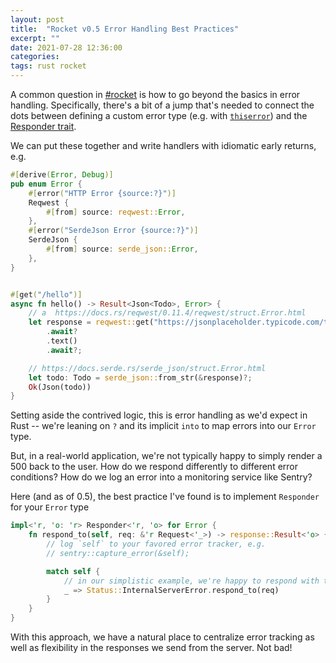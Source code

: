```yaml
---
layout: post
title:  "Rocket v0.5 Error Handling Best Practices"
excerpt: ""
date: 2021-07-28 12:36:00
categories: 
tags: rust rocket
---
```


A common question in [#rocket](https://kiwiirc.com/client/irc.libera.chat/#rocket) is how to go beyond the basics in error handling. Specifically, there's a bit of a jump that's needed to connect the dots between defining a custom error type (e.g. with [`thiserror`](https://github.com/dtolnay/thiserror)) and the [Responder trait](https://api.rocket.rs/v0.5-rc/rocket/response/trait.Responder.html).

We can put these together and write handlers with idiomatic early returns, e.g.

```rust
#[derive(Error, Debug)]
pub enum Error {
    #[error("HTTP Error {source:?}")]
    Reqwest {
        #[from] source: reqwest::Error,
    },
    #[error("SerdeJson Error {source:?}")]
    SerdeJson {
        #[from] source: serde_json::Error,
    },
}


#[get("/hello")]
async fn hello() -> Result<Json<Todo>, Error> {
    // a  https://docs.rs/reqwest/0.11.4/reqwest/struct.Error.html
    let response = reqwest::get("https://jsonplaceholder.typicode.com/todos/1")
        .await?
        .text()
        .await?;

    // https://docs.serde.rs/serde_json/struct.Error.html
    let todo: Todo = serde_json::from_str(&response)?;
    Ok(Json(todo))
}
```

Setting aside the contrived logic, this is error handling as we'd expect in Rust -- we're leaning on `?` and its implicit `into` to map errors into our `Error` type. 

But, in a real-world application, we're not typically happy to simply render a 500 back to the user. How do we respond differently to different error conditions? How do we log an error into a monitoring service like Sentry?

Here (and as of 0.5), the best practice I've found is to implement `Responder` for your `Error` type

```rust
impl<'r, 'o: 'r> Responder<'r, 'o> for Error {
    fn respond_to(self, req: &'r Request<'_>) -> response::Result<'o> {
        // log `self` to your favored error tracker, e.g.
        // sentry::capture_error(&self);

        match self {
            // in our simplistic example, we're happy to respond with the default 500 responder in all cases 
            _ => Status::InternalServerError.respond_to(req)
        }
    }
}
```

With this approach, we have a natural place to centralize error tracking as well as flexibility in the responses we send from the server. Not bad!